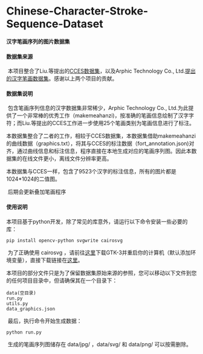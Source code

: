 # Chinese-Character-Stroke-Sequence-Dataset
**汉字笔画序列的图片数据集**

#### 数据集来源

​	本项目整合了Liu.等提出的[CCES数据集](https://github.com/lizhaoliu-Lec/CCSE.git)，以及Arphic Technology Co., Ltd.[提出的汉字笔画数据集](https://github.com/chanind/makemeahanzi.git)。感谢以上两个项目的贡献。

#### 数据集说明

​	包含笔画序列信息的汉字数据集非常稀少，Arphic Technology Co., Ltd.为此提供了一个非常棒的优秀工作（makemeahanzi)，按准确的笔画信息绘制了汉字字符；而Liu.等提出的CCES工作进一步使用25个笔画类别为笔画信息进行了标注。

​	本数据集整合了二者的工作，相较于CCES数据集，本数据集借助makemeahanzi的曲线数据（graphics.txt），将其与CCES的标注数据（fort_annotation.json)对齐，通过曲线信息和标注信息，程序直接在本地生成对应的笔画序列图。因此本数据集的在线文件更小，离线文件分辨率更高。

​	本数据集与CCES一样，包含了9523个汉字的标注信息，所有的图片都是1024*1024的二值图。

​	后期会更新叠加笔画程序

#### 使用说明

​	本项目基于python开发，除了常见的库意外，请运行以下命令安装一些必要的库：

```
pip install opencv-python svgwrite cairosvg 
```

​	为了正确使用 cairosvg ，请前往[这里](https://github.com/tschoonj/GTK-for-Windows-Runtime-Environment-Installer.git)下载GTK-3并重启你的计算机（默认添加环境变量），直接下载链接在[这里](https://github.com/tschoonj/GTK-for-Windows-Runtime-Environment-Installer/releases/download/2022-01-04/gtk3-runtime-3.24.31-2022-01-04-ts-win64.exe)。

​	本项目的部分文件只是为了保留数据集原始来源的参照，您可以移动以下文件到您的任何项目目录中，但请确保其在一个目录下：

```
data(空目录)
run.py
utils.py
data_graphics.json
```

​	最后，执行命令开始生成数据：

```
python run.py
```

​	生成的笔画序列图储存在 data/jpg/ ，data/svg/ 和 data/png/ 可以按需删除。
